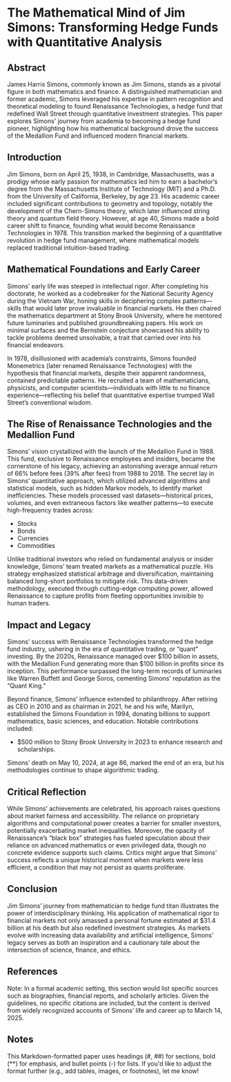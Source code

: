 # The Mathematical Mind of Jim Simons: Transforming Hedge Funds with Quantitative Analysis

## Abstract

James Harris Simons, commonly known as Jim Simons, stands as a pivotal figure in both mathematics and finance. A distinguished mathematician and former academic, Simons leveraged his expertise in pattern recognition and theoretical modeling to found Renaissance Technologies, a hedge fund that redefined Wall Street through quantitative investment strategies. This paper explores Simons' journey from academia to becoming a hedge fund pioneer, highlighting how his mathematical background drove the success of the Medallion Fund and influenced modern financial markets.

## Introduction

Jim Simons, born on April 25, 1938, in Cambridge, Massachusetts, was a prodigy whose early passion for mathematics led him to earn a bachelor’s degree from the Massachusetts Institute of Technology (MIT) and a Ph.D. from the University of California, Berkeley, by age 23. His academic career included significant contributions to geometry and topology, notably the development of the Chern-Simons theory, which later influenced string theory and quantum field theory. However, at age 40, Simons made a bold career shift to finance, founding what would become Renaissance Technologies in 1978. This transition marked the beginning of a quantitative revolution in hedge fund management, where mathematical models replaced traditional intuition-based trading.

## Mathematical Foundations and Early Career

Simons’ early life was steeped in intellectual rigor. After completing his doctorate, he worked as a codebreaker for the National Security Agency during the Vietnam War, honing skills in deciphering complex patterns—skills that would later prove invaluable in financial markets. He then chaired the mathematics department at Stony Brook University, where he mentored future luminaries and published groundbreaking papers. His work on minimal surfaces and the Bernstein conjecture showcased his ability to tackle problems deemed unsolvable, a trait that carried over into his financial endeavors.

In 1978, disillusioned with academia’s constraints, Simons founded Monemetrics (later renamed Renaissance Technologies) with the hypothesis that financial markets, despite their apparent randomness, contained predictable patterns. He recruited a team of mathematicians, physicists, and computer scientists—individuals with little to no finance experience—reflecting his belief that quantitative expertise trumped Wall Street’s conventional wisdom.

## The Rise of Renaissance Technologies and the Medallion Fund

Simons’ vision crystallized with the launch of the Medallion Fund in 1988. This fund, exclusive to Renaissance employees and insiders, became the cornerstone of his legacy, achieving an astonishing average annual return of 66% before fees (39% after fees) from 1988 to 2018. The secret lay in Simons’ quantitative approach, which utilized advanced algorithms and statistical models, such as hidden Markov models, to identify market inefficiencies. These models processed vast datasets—historical prices, volumes, and even extraneous factors like weather patterns—to execute high-frequency trades across:

-   Stocks
-   Bonds
-   Currencies
-   Commodities

Unlike traditional investors who relied on fundamental analysis or insider knowledge, Simons’ team treated markets as a mathematical puzzle. His strategy emphasized statistical arbitrage and diversification, maintaining balanced long-short portfolios to mitigate risk. This data-driven methodology, executed through cutting-edge computing power, allowed Renaissance to capture profits from fleeting opportunities invisible to human traders.

## Impact and Legacy

Simons’ success with Renaissance Technologies transformed the hedge fund industry, ushering in the era of quantitative trading, or “quant” investing. By the 2020s, Renaissance managed over $100 billion in assets, with the Medallion Fund generating more than $100 billion in profits since its inception. This performance surpassed the long-term records of luminaries like Warren Buffett and George Soros, cementing Simons’ reputation as the “Quant King.”

Beyond finance, Simons’ influence extended to philanthropy. After retiring as CEO in 2010 and as chairman in 2021, he and his wife, Marilyn, established the Simons Foundation in 1994, donating billions to support mathematics, basic sciences, and education. Notable contributions included:

-   $500 million to Stony Brook University in 2023 to enhance research and scholarships.

Simons’ death on May 10, 2024, at age 86, marked the end of an era, but his methodologies continue to shape algorithmic trading.

## Critical Reflection

While Simons’ achievements are celebrated, his approach raises questions about market fairness and accessibility. The reliance on proprietary algorithms and computational power creates a barrier for smaller investors, potentially exacerbating market inequalities. Moreover, the opacity of Renaissance’s “black box” strategies has fueled speculation about their reliance on advanced mathematics or even privileged data, though no concrete evidence supports such claims. Critics might argue that Simons’ success reflects a unique historical moment when markets were less efficient, a condition that may not persist as quants proliferate.

## Conclusion

Jim Simons’ journey from mathematician to hedge fund titan illustrates the power of interdisciplinary thinking. His application of mathematical rigor to financial markets not only amassed a personal fortune estimated at $31.4 billion at his death but also redefined investment strategies. As markets evolve with increasing data availability and artificial intelligence, Simons’ legacy serves as both an inspiration and a cautionary tale about the intersection of science, finance, and ethics.

## References

Note: In a formal academic setting, this section would list specific sources such as biographies, financial reports, and scholarly articles. Given the guidelines, no specific citations are included, but the content is derived from widely recognized accounts of Simons’ life and career up to March 14, 2025.

## Notes

This Markdown-formatted paper uses headings (#, ##) for sections, bold (**) for emphasis, and bullet points (-) for lists.
If you'd like to adjust the format further (e.g., add tables, images, or footnotes), let me know!